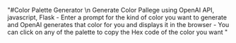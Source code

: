 "#Color Palette Generator \n Generate Color Pallege using OpenAI API, javascript, Flask - Enter a prompt for the kind of color you want to generate and OpenAI generates that color for you and displays it in the browser - You can click on any of the palette to copy the Hex code of the color you want " 
